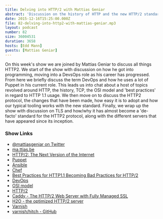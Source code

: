 ```yaml
---
title: Delving into HTTP/2 with Mattias Geniar
abstract: 'Discussion on the history of HTTP and the new HTTP/2 standard'
date: 2015-12-16T15:25:00.000Z
file: 82-delving-into-http2-with-mattias-geniar.mp3
layout: podcast
number: 82
size: 36004531
duration: 3658
hosts: [Edd Mann]
guests: [Mattias Geniar]
---
```


On this week's show we are joined by Mattias Geniar to discuss all things HTTP2.
We start of the show with discussion on how he got into programming, moving into a DevsOps role as his career has progressed.
From here we briefly discuss the term DevOps and how he uses a lot of Puppet in his current role.
This leads us into chat about a host of topics revolved around HTTP, the history, TCP, the OSI model and 'best practices' in regard to HTTP 1.1 usage.
We then move on to discuss the HTTP2 protocol, the changes that have been made, how easy it is to adopt and how our typical tooling works with the new standard.
Finally, we wrap up the show with discussion on TLS and how/why it has almost become a 'de-facto' standard for the HTTP2 protocol, along with the different servers that have appeared since its inception.

### Show Links

- [@mattiasgeniar on Twitter](https://twitter.com/mattiasgeniar)
- [ma.ttias.be](https://ma.ttias.be/)
- [HTTP/2: The Next Version of the Internet](https://ma.ttias.be/new-presentation-http2-the-next-version-of-the-internet/)
- [Puppet](https://puppetlabs.com/)
- [Ansible](http://www.ansible.com/)
- [Chef](https://www.chef.io/)
- [Best Practices for HTTP1.1 Becoming Bad Practices for HTTP/2](http://www.itbusinessedge.com/slideshows/best-practices-of-http1.1-becoming-bad-practices-for-http2.html)
- [DevOps](https://en.wikipedia.org/wiki/DevOps)
- [OSI model](https://en.wikipedia.org/wiki/OSI_model)
- [HTTP/2](https://http2.github.io/)
- [Caddy - The HTTP/2 Web Server with Fully Managed SSL](https://caddyserver.com/)
- [H2O - the optimized HTTP/2 server](https://h2o.examp1e.net/)
- [Varnish](https://www.varnish-cache.org/)
- [varnish/hitch - GitHub](https://github.com/varnish/hitch)
